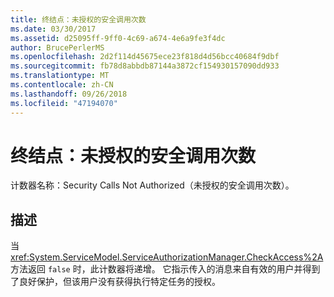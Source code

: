 ```yaml
---
title: 终结点：未授权的安全调用次数
ms.date: 03/30/2017
ms.assetid: d25095ff-9ff0-4c69-a674-4e6a9fe3f4dc
author: BrucePerlerMS
ms.openlocfilehash: 2d2f114d45675ece23f818d4d56bcc40684f9dbf
ms.sourcegitcommit: fb78d8abbdb87144a3872cf154930157090dd933
ms.translationtype: MT
ms.contentlocale: zh-CN
ms.lasthandoff: 09/26/2018
ms.locfileid: "47194070"
---
```

# <a name="endpoint-security-calls-not-authorized"></a>终结点：未授权的安全调用次数
计数器名称：Security Calls Not Authorized（未授权的安全调用次数）。  
  
## <a name="description"></a>描述  
 当 <xref:System.ServiceModel.ServiceAuthorizationManager.CheckAccess%2A> 方法返回 `false` 时，此计数器将递增。 它指示传入的消息来自有效的用户并得到了良好保护，但该用户没有获得执行特定任务的授权。
